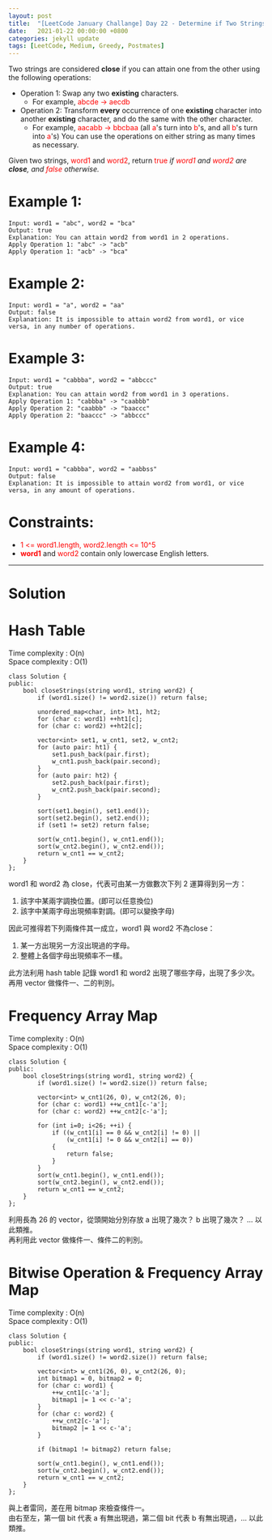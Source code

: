 ```yaml
---
layout: post
title:  "[LeetCode January Challange] Day 22 - Determine if Two Strings Are Close"
date:   2021-01-22 00:00:00 +0800
categories: jekyll update
tags: [LeetCode, Medium, Greedy, Postmates]
---
```

Two strings are considered **close** if you can attain one from the other using the following operations:

- Operation 1: Swap any two **existing** characters.
	- For example, <font color="red">abcde -> aecdb</font>
- Operation 2: Transform **every** occurrence of one **existing** character into another **existing** character, and do the same with the other character.
	- For example, <font color="red">aacabb -> bbcbaa</font> (all <font color="red">a</font>'s turn into <font color="red">b</font>'s, and all <font color="red">b</font>'s turn into <font color="red">a</font>'s)
You can use the operations on either string as many times as necessary.

Given two strings, <font color="red">word1</font> and <font color="red">word2</font>, return <font color="red">true</font> *if <font color="red">word1</font> and <font color="red">word2</font> are **close**, and <font color="red">false</font> otherwise.*

# Example 1:

	Input: word1 = "abc", word2 = "bca"
	Output: true
	Explanation: You can attain word2 from word1 in 2 operations.
	Apply Operation 1: "abc" -> "acb"
	Apply Operation 1: "acb" -> "bca"

# Example 2:

	Input: word1 = "a", word2 = "aa"
	Output: false
	Explanation: It is impossible to attain word2 from word1, or vice versa, in any number of operations.

# Example 3:

	Input: word1 = "cabbba", word2 = "abbccc"
	Output: true
	Explanation: You can attain word2 from word1 in 3 operations.
	Apply Operation 1: "cabbba" -> "caabbb"
	Apply Operation 2: "caabbb" -> "baaccc"
	Apply Operation 2: "baaccc" -> "abbccc"

# Example 4:

	Input: word1 = "cabbba", word2 = "aabbss"
	Output: false
	Explanation: It is impossible to attain word2 from word1, or vice versa, in any amount of operations.

# Constraints:

- <font color="red">1 <= word1.length, word2.length <= 10^5</font>
- **<font color="red">word1</font>** and <font color="red">word2</font> contain only lowercase English letters.

______________________  

# Solution  

# Hash Table

Time complexity : O(n)  
Space complexity : O(1)  

	class Solution {
	public:
	    bool closeStrings(string word1, string word2) {
	        if (word1.size() != word2.size()) return false;
	        
	        unordered_map<char, int> ht1, ht2;
	        for (char c: word1) ++ht1[c];
	        for (char c: word2) ++ht2[c];
	        
	        vector<int> set1, w_cnt1, set2, w_cnt2;
	        for (auto pair: ht1) {
	            set1.push_back(pair.first);
	            w_cnt1.push_back(pair.second);
	        }
	        for (auto pair: ht2) {
	            set2.push_back(pair.first);
	            w_cnt2.push_back(pair.second);
	        }
	        
	        sort(set1.begin(), set1.end());
	        sort(set2.begin(), set2.end());
	        if (set1 != set2) return false;
	        
	        sort(w_cnt1.begin(), w_cnt1.end());
	        sort(w_cnt2.begin(), w_cnt2.end());
	        return w_cnt1 == w_cnt2;
	    }
	};

word1 和 word2 為 close，代表可由某一方做數次下列 2 運算得到另一方：
1. 該字中某兩字調換位置。(即可以任意換位)
2. 該字中某兩字母出現頻率對調。(即可以變換字母)

因此可推得若下列兩條件其一成立，word1 與 word2 不為close：
1. 某一方出現另一方沒出現過的字母。
2. 整體上各個字母出現頻率不一樣。

此方法利用 hash table 記錄 word1 和 word2 出現了哪些字母，出現了多少次。  
再用 vector 做條件一、二的判別。

# Frequency Array Map

Time complexity : O(n)  
Space complexity : O(1)  

	class Solution {
	public:
	    bool closeStrings(string word1, string word2) {
	        if (word1.size() != word2.size()) return false;
	        
	        vector<int> w_cnt1(26, 0), w_cnt2(26, 0);
	        for (char c: word1) ++w_cnt1[c-'a'];
	        for (char c: word2) ++w_cnt2[c-'a'];
	        
	        for (int i=0; i<26; ++i) {
	            if ((w_cnt1[i] == 0 && w_cnt2[i] != 0) ||
	                (w_cnt1[i] != 0 && w_cnt2[i] == 0))
	            {
	                return false;
	            }
	        }
	        sort(w_cnt1.begin(), w_cnt1.end());
	        sort(w_cnt2.begin(), w_cnt2.end());
	        return w_cnt1 == w_cnt2;
	    }
	};

利用長為 26 的 vector，從頭開始分別存放 a 出現了幾次？ b 出現了幾次？ ... 以此類推。  
再利用此 vector 做條件一、條件二的判別。

# Bitwise Operation & Frequency Array Map

Time complexity : O(n)  
Space complexity : O(1)  

	class Solution {
	public:
	    bool closeStrings(string word1, string word2) {
	        if (word1.size() != word2.size()) return false;
	        
	        vector<int> w_cnt1(26, 0), w_cnt2(26, 0);
	        int bitmap1 = 0, bitmap2 = 0;
	        for (char c: word1) {
	            ++w_cnt1[c-'a'];
	            bitmap1 |= 1 << c-'a';
	        }
	        for (char c: word2) {
	            ++w_cnt2[c-'a'];
	            bitmap2 |= 1 << c-'a';
	        }
	        
	        if (bitmap1 != bitmap2) return false;
	        
	        sort(w_cnt1.begin(), w_cnt1.end());
	        sort(w_cnt2.begin(), w_cnt2.end());
	        return w_cnt1 == w_cnt2;
	    }
	};

與上者雷同，差在用 bitmap 來檢查條件一。  
由右至左，第一個 bit 代表 a 有無出現過，第二個 bit 代表 b 有無出現過，... 以此類推。  
